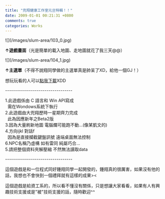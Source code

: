 ```yaml
---
title: "兜翔健康工作室元旦特輯！！"
date: 2009-01-01 00:21:31 +0800
comments: true
categories: Works
---
```

<p>![](/images/slum-area/103_0.jpg)</p><p><b>&uarr;遊戲畫面</b>（光是簡單的載入地圖、走地圖就花了我三天@@）</p><p>![](/images/slum-area/104_1.jpg)</p><p><b>&uarr;主選單</b>（不得不說翔同學做的主選單真是帥呆了XD，給他一個GJ！）</p><p>想玩玩看的人可以<a href="http://tinyurl.com/7mm9f5">點我下載</a>XDD</p><p>----------------------------------</p><p>1.此遊戲係由 C 語言和 Win API寫成<br />&nbsp; 需在Wondows系統下執行<br />2.此遊戲由大兜翔歷時一星期齊力完成<br />&nbsp; 此為因應新年之Beta2版<br />3.因為大量刷新地圖 電腦爛可能跑不動...(像某凱文的)<br />4.方向ijkl 對話f<br />&nbsp; 因為是直接攔截鍵盤訊號 遠端桌面無法控制<br />6.NPC名稱乃虛構 如有雷同 純屬巧合...<br />5.請把整個資料夾解壓縮 不然無法讀取data</p><p>----------------------------------</p><p>這個遊戲是和一位程式同好鍾翔同學一起開發的，鍾翔真的很厲害，如果沒有他的話，我想也不會快到一個禮拜就有這樣的成果&gt;&lt;</p><p>這個遊戲是給資工系的，所以看不懂沒有關係，只是想讓大家看看，如果有人有興趣技術支援或是"被"技術支援的話，隨時歡迎^^</p>
